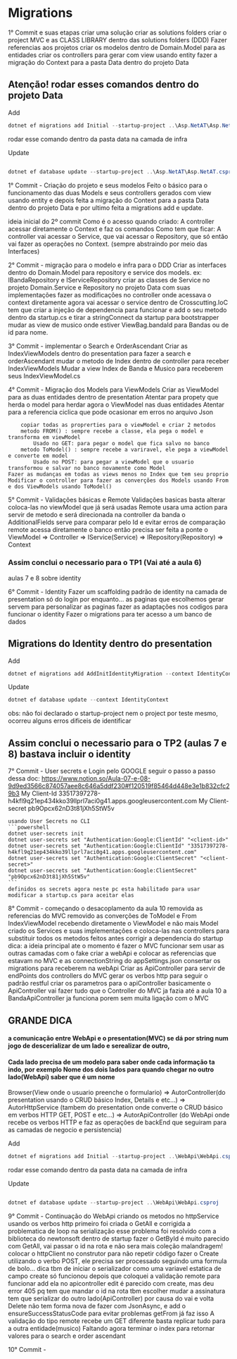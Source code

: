 ﻿# Migrations
1° Commit e suas etapas
 criar uma solução
 criar as solutions folders
 criar o project MVC e as CLASS LIBRARY dentro das solutions folders (DDD)
 Fazer referencias aos projetos
 criar os modelos dentro de Domain.Model para as entidades
 criar os controllers para gerar com view usando entity
 fazer a migração do Context para a pasta Data dentro do projeto Data

## Atenção! rodar esses comandos dentro do projeto Data
Add
```powershell
dotnet ef migrations add Initial --startup-project ..\Asp.NetAT\Asp.NetAT.csproj 
```
rodar esse comando dentro da pasta data na camada de infra

Update
```powershell

dotnet ef database update --startup-project ..\Asp.NetAT\Asp.NetAT.csproj 
```
1° Commit - Criação do projeto e seus modelos
	Feito o básico para o funcionamento das duas Models e seus controllers gerados com view usando entity
	e depois feita a migração do Context para a pasta Data dentro do projeto Data 
	e por ultimo feita a migrations add e update.

ideia inicial do 2º commit
	Como é o acesso quando criado:
		A controller acessar diretamente o Context e faz os comandos
	Como tem que ficar:
		A controller vai acessar o Service, que vai acessar o Repository, que só então vai fazer as operações no Context.
		(sempre abstraindo por meio das Interfaces)

2° Commit - migração para o modelo e infra para o DDD
	Criar as interfaces dentro do Domain.Model para repository e service dos models. ex: IBandaRepository e IServiceRepository
	criar as classes de Service no projeto Domain.Service e Repository no projeto Data com suas implementações
	fazer as modificações no controller onde acessava o context diretamente agora vai acessar o service
	dentro de Crosscutting.IoC tem que criar a injeção de dependencia para funcionar e add o seu metodo dentro da startup.cs 
	e tirar a stringConnect da startup para bootstrapper
	mudar as view de musico onde estiver ViewBag.bandaId para Bandas ou de id para nome.

3° Commit - implementar o Search e OrderAscendant
	Criar as IndexViewModels dentro do presentation para fazer a search e orderAscendant
	mudar o metodo de Index dentro de controller para receber IndexViewModels
	Mudar a view Index de Banda e Musico para receberem seus IndexViewModel.cs

4° Commit - Migração dos Models para ViewModels
	Criar as ViewModel para as duas entidades dentro de presentation
	Atentar para propety que herda o model para herdar agora o ViewModel nas duas entidades
	Atentar para a referencia ciclica que pode ocasionar em erros no arquivo Json

		copiar todas as proprerties para o viewModel e criar 2 metodos
		metodo FROM() : sempre recebe a classe, ela pega o model e transforma em viewModel
			Usado no GET: para pegar o model que fica salvo no banco
		metodo ToModel() : sempre recebe a variravel, ele pega a viewModel e converte em model
			Usado no POST: para pegar a viewModel que o usuario transformou e salvar no banco novamente como Model
	Fazer as mudanças em todas as views menos no Index que tem seu proprio
	Modificar o controller para fazer as converções dos Models usando From e dos ViewModels usando ToModel()

5° Commit - Validações básicas e Remote
	Validações basicas basta alterar coloca-las no viewModel que já será usadas
	Remote
		usara uma action para servir de metodo e será direcionada na controller da banda
		o AdditionalFields serve para comparar pelo Id e evitar erros de comparação
		remote acessa diretamente o banco então precisa ser feita a ponte
			o ViewModel => Controller => IService(Service) => IRepository(Repository) => Context

### Assim conclui o necessario para o TP1 (Vai até a aula 6)

aulas 7 e 8 sobre identity

6° Commit  - Identity
	Fazer um scaffolding padrão de identity na camada de presentation só do login por enquanto...
		as paginas que escolhemos gerar servem para personalizar as paginas
	fazer as adaptações nos codigos para funcionar o identity
	Fazer o migrations para ter acesso a um banco de dados

	
## Migrations do Identity dentro do presentation
Add 
```powershell
dotnet ef migrations add AddInitIdentityMigration --context IdentityContext --output-dir Areas\Identity\Data\Migrations
```
Update
```powershell
dotnet ef database update --context IdentityContext
```
obs: não foi declarado o startup-project nem o project por teste mesmo, ocorreu alguns erros dificeis de identificar

## Assim conclui o necessario para o TP2 (aulas 7 e 8) bastava incluir o identity

7° Commit -	User secrets e Login pelo GOOGLE
	seguir o passo a passo dessa doc: https://www.notion.so/Aula-07-e-08-9d9ed3566c874057aee8c646a5ddf230#f120519f85464d448e3e1b832cfc29b3
	My Client-Id
		33517397278-h4kfl9q21ep434kko39llprl7aci0g41.apps.googleusercontent.com
	My Client-secret
		pb9Opcx62nD3t81jXh5StW5v

	usando User Secrets no CLI
	```powershell
	dotnet user-secrets init
	dotnet user-secrets set "Authentication:Google:ClientId" "<client-id>"
	dotnet user-secrets set "Authentication:Google:ClientId" "33517397278-h4kfl9q21ep434kko39llprl7aci0g41.apps.googleusercontent.com"
	dotnet user-secrets set "Authentication:Google:ClientSecret" "<client-secret>"	
	dotnet user-secrets set "Authentication:Google:ClientSecret" "pb9Opcx62nD3t81jXh5StW5v"
	```
	definidos os secrets agora neste pc esta habilitado para usar
	modificar a startup.cs para aceitar elas

8° Commit - começando o desacoplamento da aula 10
	removida as referencias do MVC
	removido as converções de ToModel e From
	IndexViewModel recebendo diretamente o ViewModel e não mais Model
	criado os Services e suas implementações e coloca-las nas controllers para substituir todos os metodos feitos antes 
	corrigir a dependencia do startup
	dica: a ideia principal ate o momento é fazer o MVC funcionar sem usar as outras camadas com o fake
	criar a webApi e colocar as referencias que estavam no MVC e as connectionString do appSettings.json
	consertar os migrations para receberem na webApi
	Criar as ApiController para servir de endPoints dos controllers do MVC
	gerar os verbos http para seguir o padrão restful
	criar os parametros para o apiController
	basicamente o ApiController vai fazer tudo que o Controller do MVC ja fazia 
	até a aula 10 a BandaApiController ja funciona porem sem muita ligação com o MVC

## GRANDE DICA
#### a comunicação entre WebApi e o presentation(MVC) se dá por string num jogo de descerializar de um lado e serealizar de outro,
#### Cada lado precisa de um modelo para saber onde cada informação ta indo, por exemplo Nome dos dois lados para quando chegar no outro lado(WebApi) saber que é um nome
 Browser(View onde o usuario preenche o formulario) 
		=> AutorController(do presentation usando o CRUD básico Index, Details e etc...) 
			⇒ AutorHttpService (tambem do presentation onde converte o CRUD básico em verbos HTTP GET, POST e etc...) 
				⇒ AutorApiController (do WebApi onde recebe os verbos HTTP e faz as operações de backEnd que seguiram para as camadas de negocio e persistencia)

Add
```powershell
dotnet ef migrations add Initial --startup-project ..\WebApi\WebApi.csproj 
```
rodar esse comando dentro da pasta data na camada de infra

Update
```powershell

dotnet ef database update --startup-project ..\WebApi\WebApi.csproj 
```

9° Commit - Continuação do WebApi
	criando os metodos no httpService usando os verbos http
	primeiro foi criada o GetAll e corrigida a problematica de loop na serialização 
		esse problema foi resolvido com a biblioteca do newtonsoft dentro de startup
	fazer o GetById é muito parecido com GetAll, vai passar o id na rota e não sera mais coleção
	malandragem! colocar o httpClient no construtor para não repetir código
	fazer o Create utilizando o verbo POST, ele precisa ser processado seguindo uma formula de bolo...
		dica tbm de iniciar o serializador como uma variavel estatica de campo
		create só funcionou depois que coloquei a validação remote para funcionar add ela no apicontroller
	edit é parecido com create, mas deu error 405 pq tem que mandar o id na rota tbm escolher mudar a assinatura
		tem que serializar do outro lado(ApiController) por causa do vai e volta
	Delete não tem forma nova de fazer com JsonAsync, e add o ensureSuccessStatusCode para evitar problemas 
		getFrom já faz isso
	A validação do tipo remote recebe um GET diferente 
	basta replicar tudo para a outra entidade(musico)
	Faltando agora terminar o index para retornar valores para o search e order ascendant

10° Commit - 